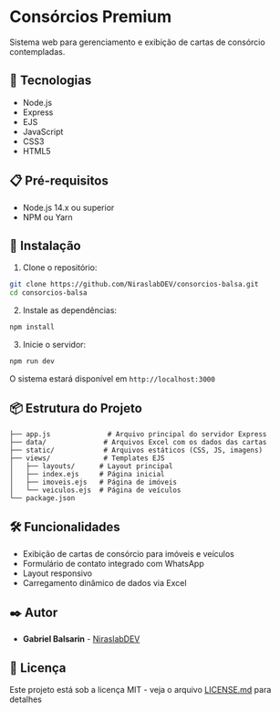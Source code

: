 # Consórcios Premium

Sistema web para gerenciamento e exibição de cartas de consórcio contempladas.

## 🚀 Tecnologias

- Node.js
- Express
- EJS
- JavaScript
- CSS3
- HTML5

## 📋 Pré-requisitos

- Node.js 14.x ou superior
- NPM ou Yarn

## 🔧 Instalação

1. Clone o repositório:

```bash
git clone https://github.com/NiraslabDEV/consorcios-balsa.git
cd consorcios-balsa
```

2. Instale as dependências:

```bash
npm install
```

3. Inicie o servidor:

```bash
npm run dev
```

O sistema estará disponível em `http://localhost:3000`

## 📦 Estrutura do Projeto

```
├── app.js              # Arquivo principal do servidor Express
├── data/              # Arquivos Excel com os dados das cartas
├── static/            # Arquivos estáticos (CSS, JS, imagens)
├── views/             # Templates EJS
│   ├── layouts/      # Layout principal
│   ├── index.ejs     # Página inicial
│   ├── imoveis.ejs   # Página de imóveis
│   └── veiculos.ejs  # Página de veículos
└── package.json
```

## 🛠️ Funcionalidades

- Exibição de cartas de consórcio para imóveis e veículos
- Formulário de contato integrado com WhatsApp
- Layout responsivo
- Carregamento dinâmico de dados via Excel

## ✒️ Autor

- **Gabriel Balsarin** - [NiraslabDEV](https://github.com/NiraslabDEV)

## 📄 Licença

Este projeto está sob a licença MIT - veja o arquivo [LICENSE.md](LICENSE.md) para detalhes
